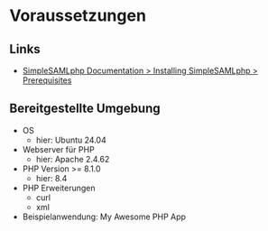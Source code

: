 # Voraussetzungen

## Links
* [SimpleSAMLphp Documentation > Installing SimpleSAMLphp > Prerequisites](https://simplesamlphp.org/docs/stable/simplesamlphp-install#prerequisites)

## Bereitgestellte Umgebung
* OS
  * hier: Ubuntu 24.04
* Webserver für PHP
  * hier: Apache 2.4.62
* PHP Version >= 8.1.0
  * hier: 8.4
* PHP Erweiterungen
  * curl
  * xml
* Beispielanwendung: My Awesome PHP App
